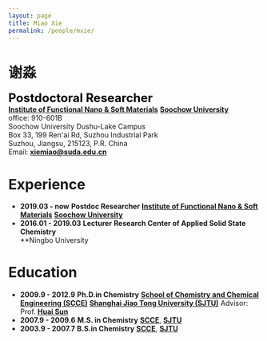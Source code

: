 ```yaml
---
layout: page
title: Miao Xie
permalink: /people/mxie/
---
```


# 谢淼

<span style="color:black;font-size:18pt;font-weight:bold">Postdoctoral Researcher</span>  
[**Institute of Functional Nano & Soft Materials**](http://funsom.suda.edu.cn/funsomen/3c/0c/c3002a277516/page.htm)
[**Soochow University**](http://www.suda.edu.cn/)  
office: 910-601B  
Soochow University Dushu-Lake Campus  
Box 33, 199 Ren'ai Rd, Suzhou Industrial Park  
Suzhou, Jiangsu, 215123, P.R. China  
Email: [**xiemiao@suda.edu.cn**](xiemiao@suda.edu.cn)  

# Experience
- **2019.03 - now**
**Postdoc Researcher**
[**Institute of Functional Nano & Soft Materials**](http://funsom.suda.edu.cn/funsomen/3c/0c/c3002a277516/page.htm)
[**Soochow University**](http://www.suda.edu.cn/)
- **2016.01 - 2019.03**
**Lecturer**
**Research Center of Applied Solid State Chemistry**  
**Ningbo University  

# Education
- **2009.9 - 2012.9**
**Ph.D.in Chemistry**
[**School of Chemistry and Chemical Engineering (SCCE)**](http://scce.sjtu.edu.cn/)
[**Shanghai Jiao Tong University (SJTU)**](https://www.sjtu.edu.cn/)
Advisor: Prof. [**Huai Sun**](http://sun.sjtu.edu.cn/)
- **2007.9 - 2009.6**
**M.S. in Chemistry**
[**SCCE**](http://scce.sjtu.edu.cn/), [**SJTU**](https://www.sjtu.edu.cn/)
- **2003.9 - 2007.7**
**B.S.in Chemistry**
[**SCCE**](http://scce.sjtu.edu.cn/), [**SJTU**](https://www.sjtu.edu.cn/)



